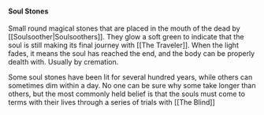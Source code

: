 #### Soul Stones

Small round magical stones that are placed in the mouth of the dead by [[Soulsoother|Soulsoothers]]. They glow a soft green to indicate that the soul is still making its final journey with [[The Traveler]]. When the light fades, it means the soul has reached the end, and the body can be properly dealth with. Usually by cremation.

Some soul stones have been lit for several hundred years, while others can sometimes dim within a day. No one can be sure why some take longer than others, but the most commonly held belief is that the souls must come to terms with their lives through a series of trials with [[The Blind]]